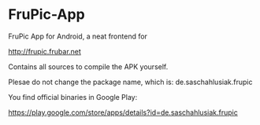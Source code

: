 FruPic-App
==========

FruPic App for Android, a neat frontend for

http://frupic.frubar.net

Contains all sources to compile the APK yourself.

Plesae do not change the package name, which is: de.saschahlusiak.frupic


You find official binaries in Google Play:

https://play.google.com/store/apps/details?id=de.saschahlusiak.frupic
